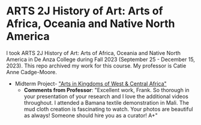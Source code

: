 # ARTS 2J History of Art: Arts of Africa, Oceania and Native North America

I took ARTS 2J History of Art: Arts of Africa, Oceania and Native North America in De Anza College during Fall 2023 (September 25 - December 15, 2023). This repo archived my work for this course. My professor is Catie Anne Cadge-Moore.
* Midterm Project- ["Arts in Kingdoms of West & Central Africa"](Project1Proposal.pdf)
  * **Comments from Professor**: "Excellent work, Frank. So thorough in your presentation of your research and I love the additional videos throughout. I attended a Bamana textile demonstration in Mali. The mud cloth creation is fascinating to watch. Your photos are beautiful as always! Someone should hire you as a curator! A+"
